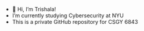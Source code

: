 - 👋 Hi, I’m Trishala!
- I’m currently studying Cybersecurity at NYU
- This is a private GitHub repository for CSGY 6843


<!---
Trishala-K1/Trishala-K1 is a ✨ special ✨ repository because its `README.md` (this file) appears on your GitHub profile.
You can click the Preview link to take a look at your changes.
--->
